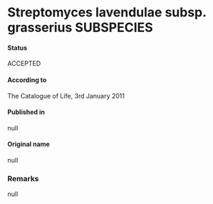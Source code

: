 # Streptomyces lavendulae subsp. grasserius SUBSPECIES

#### Status
ACCEPTED

#### According to
The Catalogue of Life, 3rd January 2011

#### Published in
null

#### Original name
null

### Remarks
null